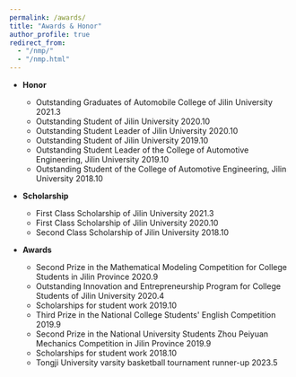 ```yaml
---
permalink: /awards/
title: "Awards & Honor"
author_profile: true
redirect_from: 
  - "/nmp/"
  - "/nmp.html"
---
```


* **Honor**
  * Outstanding Graduates of Automobile College of Jilin University 2021.3 
  * Outstanding Student of Jilin University 2020.10 
  * Outstanding Student Leader of Jilin University 2020.10
  * Outstanding Student of Jilin University 2019.10
  * Outstanding Student Leader of the College of Automotive Engineering, Jilin University 2019.10
  * Outstanding Student of the College of Automotive Engineering, Jilin University 2018.10

* **Scholarship**
  * First Class Scholarship of Jilin University 2021.3
  * First Class Scholarship of Jilin University 2020.10
  * Second Class Scholarship of Jilin University 2018.10

* **Awards**
  * Second Prize in the Mathematical Modeling Competition for College Students in Jilin Province 2020.9
  * Outstanding Innovation and Entrepreneurship Program for College Students of Jilin University 2020.4
  * Scholarships for student work 2019.10
  * Third Prize in the National College Students' English Competition 2019.9
  * Second Prize in the National University Students Zhou Peiyuan Mechanics Competition in Jilin Province 2019.9
  * Scholarships for student work 2018.10
  * Tongji University varsity basketball tournament runner-up 2023.5
  

    
